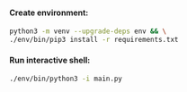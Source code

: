 #### Create environment:
```bash
python3 -m venv --upgrade-deps env && \
./env/bin/pip3 install -r requirements.txt
```

#### Run interactive shell:
```bash
./env/bin/python3 -i main.py
```

